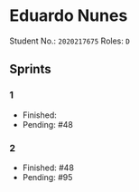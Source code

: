 # Eduardo Nunes

Student No.: `2020217675`
Roles: `D`

## Sprints

### 1

* Finished:
* Pending: #48

### 2

* Finished: #48
* Pending: #95
